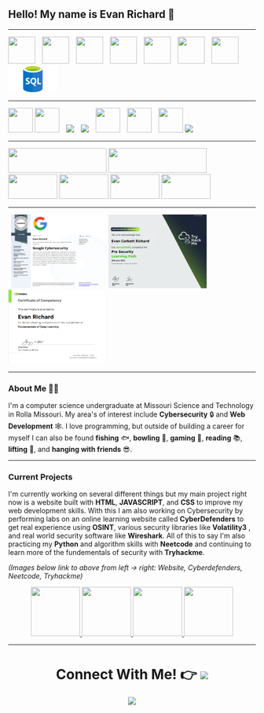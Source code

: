 <!-- PULL BEFORE MAKING CHANGES BECAUSE OF GITHUB ACTION ADDED TO TAKE CARE OF TRYHACK ME BADGE -->
## Hello! My name is Evan Richard 👋
*** 
<!-- LANGUAGES -->
<div>
    <img src="https://upload.wikimedia.org/wikipedia/commons/thumb/1/18/ISO_C%2B%2B_Logo.svg/1200px-ISO_C%2B%2B_Logo.svg.png" height='55' width='55' style="margin-right: 10px">
    <img src="https://upload.wikimedia.org/wikipedia/commons/thumb/c/c3/Python-logo-notext.svg/1200px-Python-logo-notext.svg.png" height='55' width='55' style="margin-right: 10px">
    <img src="https://upload.wikimedia.org/wikipedia/commons/thumb/b/bd/Logo_C_sharp.svg/910px-Logo_C_sharp.svg.png" height='55' width='55' style="margin-right: 10px"> 
    <img src="https://upload.wikimedia.org/wikipedia/commons/thumb/c/cf/Lua-Logo.svg/1200px-Lua-Logo.svg.png" height='55' width='55' style="margin-right: 10px">
    <img src="https://cdn.pixabay.com/photo/2017/08/05/11/16/logo-2582748_640.png" height='55' width='55' style="margin-right: 10px">
    <img src="https://avatars.githubusercontent.com/u/9503099?s=280&v=4" height='55' width='55' style="margin-right: 10px">
    <img src="https://cdn-icons-png.flaticon.com/512/919/919826.png" height='55' width='55' style="margin-right: 10px">
    <img src="./Assets/SQL.png" width='100' height='55' style='margin-right: 10px'>
</div>
    
***
<!-- TOOLS -->
<div>
    <img src="https://upload.wikimedia.org/wikipedia/commons/thumb/9/9a/Visual_Studio_Code_1.35_icon.svg/1200px-Visual_Studio_Code_1.35_icon.svg.png" height='50' width='50' v>
    <img src="https://upload.wikimedia.org/wikipedia/commons/thumb/2/2c/Visual_Studio_Icon_2022.svg/1200px-Visual_Studio_Icon_2022.svg.png" height='50' width='50' style="margin-right: 10px">
    <img src="https://upload.wikimedia.org/wikipedia/commons/thumb/e/e1/GitLab_logo.svg/2560px-GitLab_logo.svg.png" width='100' style="margin-right: 10px">
    <img src="https://upload.wikimedia.org/wikipedia/commons/c/c4/Unity_2021.svg" width='100' style="margin-right: 10px">
    <img src="https://static.wikia.nocookie.net/roblox/images/a/a0/Roblox_Studio_Icon_6.svg/revision/latest?cb=20230511025706" height='50' width='50' style="margin-right: 10px">
    <img src="https://upload.wikimedia.org/wikipedia/commons/thumb/3/35/Tux.svg/800px-Tux.svg.png" height='50' width='50' style="margin-right: 10px">
    <img src="https://pbs.twimg.com/profile_images/1630964842197573632/X5VCQoYL_400x400.jpg" height='50' width='50' >
    <img src="https://miro.medium.com/v2/resize:fit:1200/0*zFEilgbfPjq9rr9L.png" width='100'>
</div> 

***
<!-- BADGES/STATS -->
<div>
    <img src="https://tryhackme-badges.s3.amazonaws.com/EvanRichard.png?cacheBust=1757293104" width='200' height='50'>
    <img src="https://cyberdefenders-storage.s3.me-central-1.amazonaws.com/profile-badges/Evan_Richard.png?cacheBust=1757293104" width="200" height='50'/>
    <img src="https://assets.tryhackme.com/room-badges/ef5f092ff5d589b5db2b4b33ea8c622b.png" width='100' height='50'>
    <img src="https://assets.tryhackme.com/room-badges/b79b8f2467229d46c71b4c5746aad4b6.png" width='100' height='50'>
    <img src="https://assets.tryhackme.com/room-badges/282aaefd4a95262a5ac5d028fe2f8dce.png" width='100' height='50'>
    <img src="https://assets.tryhackme.com/room-badges/387ce97f2ca13cdc0178e6822057a415.png" width="100" height='50'>
</div>

***
<!-- CERTIFICATIONS -->
<div>
    <img src="./Assets/Coursera 63IFXLHZVIFK-1.png" width='200' height='150'>
    <img src="./Assets/TryhackmePreSecurityCert.png" width='200' height='150'>
    <img src="./Assets/NVIDIADeepLearningCert.PNG" width='200' height='150'>
<div>

***

### About **Me** 🙋‍♂️

I'm a computer science undergraduate at Missouri Science and Technology in Rolla Missouri. My area's of interest include **Cybersecurity** 🔒 and **Web Development** 🕸️. I love programming, but outside of building a career for myself I can also be found **fishing** 🐟, **bowling** 🎳, **gaming** 👾, **reading** 📚, **lifting** 💪, and **hanging with friends** 😎.

***
### Current Projects

I'm currently working on several different things but my main project right now is a website built with **HTML**, **JAVASCRIPT**, and **CSS** to improve my web development skills. With this I am also working on Cybersecurity by performing labs on an online learning website called **CyberDefenders** to get real experience using **OSINT**, various security libraries like **Volatility3** , and real world security software like **Wireshark**. All of this to say I'm also practicing my **Python** and algorithm skills with **Neetcode** and continuing to learn more of the fundementals of security with **Tryhackme**. 

_(Images below link to above from left -> right: Website, Cyberdefenders, Neetcode, Tryhackme)_

<div align='center'>
    <!-- Personal Website -->
    <a href="https://github.com/ERichard007/PersonalWebsiteACMCompetition.git">
        <img src="https://media4.giphy.com/media/5aUw8GEmLUAULgGdE9/giphy.gif?cid=6c09b952z17xmurpvsmjeb576o6samhtl3bcyeqygbzzjr39&ep=v1_internal_gif_by_id&rid=giphy.gif&ct=s" height='100' width='100'/>
    </a>
    <!-- Cyberdefenders -->
    <a href="https://cyberdefenders.org/p/Evan_Richard">
        <img src="https://media1.tenor.com/m/CgGUXc-LDc4AAAAC/hacker-pc.gif" height='100' width='100'/>
    </a>
    <!-- Neetcode -->
    <a href="https://github.com/ERichard007/NeetCode">
        <img src="https://media.tenor.com/YnP4e9aFUocAAAAM/sort-chart.gif" height='100' width='100'/>
    </a>
    <!-- Tryhackme -->
    <a href="https://tryhackme.com/p/EvanRichard">
        <img src="https://media0.giphy.com/media/077i6AULCXc0FKTj9s/giphy.gif?cid=6c09b952d5bfjebi3wdqncp1mrumzwtv9z9udmj3ehcl4e6t&ep=v1_gifs_search&rid=giphy.gif&ct=g" height='100' width='100'/>
    </a>
</div>

***

<div align='center'>
    <h1> Connect With Me! 👉 
        <a href=https://www.linkedin.com/in/evanrichard0>
            <img src=https://upload.wikimedia.org/wikipedia/commons/thumb/8/81/LinkedIn_icon.svg/2048px-LinkedIn_icon.svg.png width="50">
        </a>
    </h1>
    <img src=./Assets/monkey.gif>
</div>












